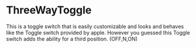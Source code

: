 # ThreeWayToggle

This is a toggle switch that is easily customizable and looks and behaves like the Toggle switch provided by apple. However you guessed this Toggle switch adds the ability for a third position. (OFF,N,ON)
    
